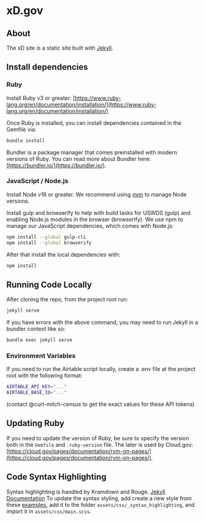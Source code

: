 # xD.gov

## About

The xD site is a static site built with [Jekyll](https://jekyllrb.com/).

## Install dependencies

### Ruby

Install Ruby v3 or greater: [https://www.ruby-lang.org/en/documentation/installation/](https://www.ruby-lang.org/en/documentation/installation/)

Once Ruby is installed, you can install dependencies contained in the Gemfile via:

```bash
bundle install
```

Bundler is a package manager that comes preinstalled with modern versions of Ruby. You can read more about Bundler here: [https://bundler.io/](https://bundler.io/).

### JavaScript / Node.js

Install Node v18 or greater. We recommend using [nvm](https://github.com/nvm-sh/nvm) to manage Node versions.

Install gulp and browserify to help with build tasks for USWDS (gulp) and enabling Node.js modules in the browser (browserify). We use npm to manage our JavaScript dependencies, which comes with Node.js:

```bash
npm install --global gulp-cli
npm install --global browserify
```

After that install the local dependencies with:

```bash
npm install
```

## Running Code Locally

After cloning the repo, from the project root run:

```bash
jekyll serve
```

If you have errors with the above command, you may need to run Jekyll in a bundler context like so:

```bash
bundle exec jekyll serve
```

### Environment Variables

If you need to run the Airtable script locally, create a .env file at the project root with the following format:

```bash
AIRTABLE_API_KEY="..."
AIRTABLE_BASE_ID="..."
```

(contact @curt-mitch-census to get the exact values for these API tokens)

## Updating Ruby

If you need to update the version of Ruby, be sure to specify the version both in the `Gemfile` and `.ruby-version` file. The later is used by Cloud.gov: [https://cloud.gov/pages/documentation/rvm-on-pages/](https://cloud.gov/pages/documentation/rvm-on-pages/).


## Code Syntax Highlighting

Syntax highlighting is handled by Kramdown and Rouge.
[Jekyll Documentation](https://jekyllrb.com/docs/liquid/tags/#code-snippet-highlighting)
To update the syntax styling, add create a new style from these [examples](https://jwarby.github.io/jekyll-pygments-themes/languages/ruby.html), add it to the folder `assets/css/_syntax_highlighting`, and import it in `assets/css/main.scss`.
